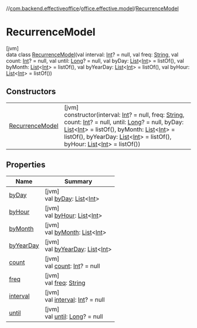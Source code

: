 //[com.backend.effectiveoffice](IdeaProjects/labs-office-elevator/effectiveOfficeBackend/documentation/gfm/index.md)/[office.effective.model](IdeaProjects/labs-office-elevator/effectiveOfficeBackend/documentation/gfm/com.backend.effectiveoffice/office.effective.model/index.md)/[RecurrenceModel](IdeaProjects/labs-office-elevator/effectiveOfficeBackend/documentation/gfm/com.backend.effectiveoffice/office.effective.model/-recurrence-model/index.md)

# RecurrenceModel

[jvm]\
data class [RecurrenceModel](IdeaProjects/labs-office-elevator/effectiveOfficeBackend/documentation/gfm/com.backend.effectiveoffice/office.effective.model/-recurrence-model/index.md)(val interval: [Int](https://kotlinlang.org/api/latest/jvm/stdlib/kotlin/-int/index.html)? = null, val freq: [String](https://kotlinlang.org/api/latest/jvm/stdlib/kotlin/-string/index.html), val count: [Int](https://kotlinlang.org/api/latest/jvm/stdlib/kotlin/-int/index.html)? = null, val until: [Long](https://kotlinlang.org/api/latest/jvm/stdlib/kotlin/-long/index.html)? = null, val byDay: [List](https://kotlinlang.org/api/latest/jvm/stdlib/kotlin.collections/-list/index.html)&lt;[Int](https://kotlinlang.org/api/latest/jvm/stdlib/kotlin/-int/index.html)&gt; = listOf(), val byMonth: [List](https://kotlinlang.org/api/latest/jvm/stdlib/kotlin.collections/-list/index.html)&lt;[Int](https://kotlinlang.org/api/latest/jvm/stdlib/kotlin/-int/index.html)&gt; = listOf(), val byYearDay: [List](https://kotlinlang.org/api/latest/jvm/stdlib/kotlin.collections/-list/index.html)&lt;[Int](https://kotlinlang.org/api/latest/jvm/stdlib/kotlin/-int/index.html)&gt; = listOf(), val byHour: [List](https://kotlinlang.org/api/latest/jvm/stdlib/kotlin.collections/-list/index.html)&lt;[Int](https://kotlinlang.org/api/latest/jvm/stdlib/kotlin/-int/index.html)&gt; = listOf())

## Constructors

| | |
|---|---|
| [RecurrenceModel](IdeaProjects/labs-office-elevator/effectiveOfficeBackend/documentation/gfm/com.backend.effectiveoffice/office.effective.model/-recurrence-model/-recurrence-model.md) | [jvm]<br>constructor(interval: [Int](https://kotlinlang.org/api/latest/jvm/stdlib/kotlin/-int/index.html)? = null, freq: [String](https://kotlinlang.org/api/latest/jvm/stdlib/kotlin/-string/index.html), count: [Int](https://kotlinlang.org/api/latest/jvm/stdlib/kotlin/-int/index.html)? = null, until: [Long](https://kotlinlang.org/api/latest/jvm/stdlib/kotlin/-long/index.html)? = null, byDay: [List](https://kotlinlang.org/api/latest/jvm/stdlib/kotlin.collections/-list/index.html)&lt;[Int](https://kotlinlang.org/api/latest/jvm/stdlib/kotlin/-int/index.html)&gt; = listOf(), byMonth: [List](https://kotlinlang.org/api/latest/jvm/stdlib/kotlin.collections/-list/index.html)&lt;[Int](https://kotlinlang.org/api/latest/jvm/stdlib/kotlin/-int/index.html)&gt; = listOf(), byYearDay: [List](https://kotlinlang.org/api/latest/jvm/stdlib/kotlin.collections/-list/index.html)&lt;[Int](https://kotlinlang.org/api/latest/jvm/stdlib/kotlin/-int/index.html)&gt; = listOf(), byHour: [List](https://kotlinlang.org/api/latest/jvm/stdlib/kotlin.collections/-list/index.html)&lt;[Int](https://kotlinlang.org/api/latest/jvm/stdlib/kotlin/-int/index.html)&gt; = listOf()) |

## Properties

| Name | Summary |
|---|---|
| [byDay](IdeaProjects/labs-office-elevator/effectiveOfficeBackend/documentation/gfm/com.backend.effectiveoffice/office.effective.model/-recurrence-model/by-day.md) | [jvm]<br>val [byDay](IdeaProjects/labs-office-elevator/effectiveOfficeBackend/documentation/gfm/com.backend.effectiveoffice/office.effective.model/-recurrence-model/by-day.md): [List](https://kotlinlang.org/api/latest/jvm/stdlib/kotlin.collections/-list/index.html)&lt;[Int](https://kotlinlang.org/api/latest/jvm/stdlib/kotlin/-int/index.html)&gt; |
| [byHour](IdeaProjects/labs-office-elevator/effectiveOfficeBackend/documentation/gfm/com.backend.effectiveoffice/office.effective.model/-recurrence-model/by-hour.md) | [jvm]<br>val [byHour](IdeaProjects/labs-office-elevator/effectiveOfficeBackend/documentation/gfm/com.backend.effectiveoffice/office.effective.model/-recurrence-model/by-hour.md): [List](https://kotlinlang.org/api/latest/jvm/stdlib/kotlin.collections/-list/index.html)&lt;[Int](https://kotlinlang.org/api/latest/jvm/stdlib/kotlin/-int/index.html)&gt; |
| [byMonth](IdeaProjects/labs-office-elevator/effectiveOfficeBackend/documentation/gfm/com.backend.effectiveoffice/office.effective.model/-recurrence-model/by-month.md) | [jvm]<br>val [byMonth](IdeaProjects/labs-office-elevator/effectiveOfficeBackend/documentation/gfm/com.backend.effectiveoffice/office.effective.model/-recurrence-model/by-month.md): [List](https://kotlinlang.org/api/latest/jvm/stdlib/kotlin.collections/-list/index.html)&lt;[Int](https://kotlinlang.org/api/latest/jvm/stdlib/kotlin/-int/index.html)&gt; |
| [byYearDay](IdeaProjects/labs-office-elevator/effectiveOfficeBackend/documentation/gfm/com.backend.effectiveoffice/office.effective.model/-recurrence-model/by-year-day.md) | [jvm]<br>val [byYearDay](IdeaProjects/labs-office-elevator/effectiveOfficeBackend/documentation/gfm/com.backend.effectiveoffice/office.effective.model/-recurrence-model/by-year-day.md): [List](https://kotlinlang.org/api/latest/jvm/stdlib/kotlin.collections/-list/index.html)&lt;[Int](https://kotlinlang.org/api/latest/jvm/stdlib/kotlin/-int/index.html)&gt; |
| [count](IdeaProjects/labs-office-elevator/effectiveOfficeBackend/documentation/gfm/com.backend.effectiveoffice/office.effective.model/-recurrence-model/count.md) | [jvm]<br>val [count](IdeaProjects/labs-office-elevator/effectiveOfficeBackend/documentation/gfm/com.backend.effectiveoffice/office.effective.model/-recurrence-model/count.md): [Int](https://kotlinlang.org/api/latest/jvm/stdlib/kotlin/-int/index.html)? = null |
| [freq](IdeaProjects/labs-office-elevator/effectiveOfficeBackend/documentation/gfm/com.backend.effectiveoffice/office.effective.model/-recurrence-model/freq.md) | [jvm]<br>val [freq](IdeaProjects/labs-office-elevator/effectiveOfficeBackend/documentation/gfm/com.backend.effectiveoffice/office.effective.model/-recurrence-model/freq.md): [String](https://kotlinlang.org/api/latest/jvm/stdlib/kotlin/-string/index.html) |
| [interval](IdeaProjects/labs-office-elevator/effectiveOfficeBackend/documentation/gfm/com.backend.effectiveoffice/office.effective.model/-recurrence-model/interval.md) | [jvm]<br>val [interval](IdeaProjects/labs-office-elevator/effectiveOfficeBackend/documentation/gfm/com.backend.effectiveoffice/office.effective.model/-recurrence-model/interval.md): [Int](https://kotlinlang.org/api/latest/jvm/stdlib/kotlin/-int/index.html)? = null |
| [until](IdeaProjects/labs-office-elevator/effectiveOfficeBackend/documentation/gfm/com.backend.effectiveoffice/office.effective.model/-recurrence-model/until.md) | [jvm]<br>val [until](IdeaProjects/labs-office-elevator/effectiveOfficeBackend/documentation/gfm/com.backend.effectiveoffice/office.effective.model/-recurrence-model/until.md): [Long](https://kotlinlang.org/api/latest/jvm/stdlib/kotlin/-long/index.html)? = null |
